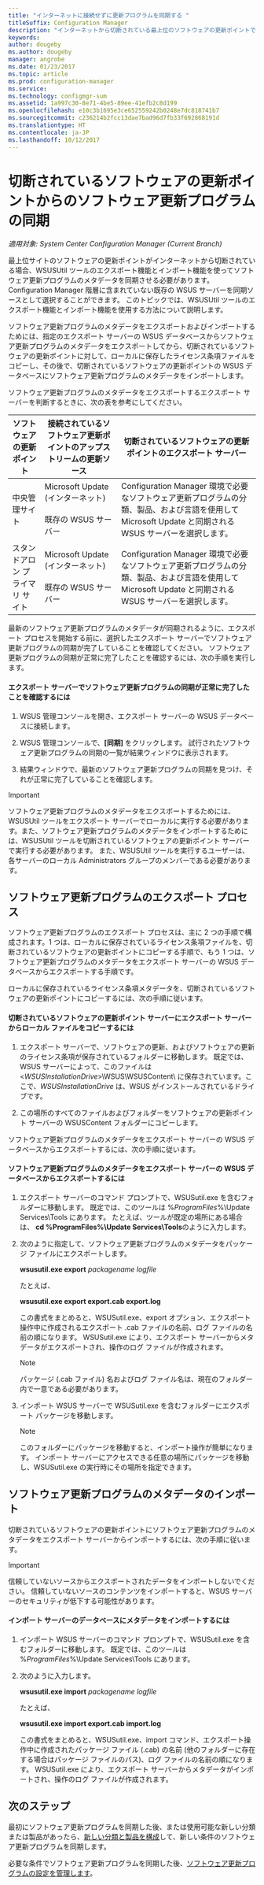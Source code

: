 ```yaml
---
title: "インターネットに接続せずに更新プログラムを同期する "
titleSuffix: Configuration Manager
description: "インターネットから切断されている最上位のソフトウェアの更新ポイントでソフトウェア更新プログラムの同期を実行します。"
keywords: 
author: dougeby
ms.author: dougeby
manager: angrobe
ms.date: 01/23/2017
ms.topic: article
ms.prod: configuration-manager
ms.service: 
ms.technology: configmgr-sum
ms.assetid: 1a997c30-8e71-4be5-89ee-41efb2c8d199
ms.openlocfilehash: e10c3b1695e3ce652559242b0248e7dc818741b7
ms.sourcegitcommit: c236214b2fcc13dae7bad96d7fb33f692868191d
ms.translationtype: HT
ms.contentlocale: ja-JP
ms.lasthandoff: 10/12/2017
---
```

# <a name="synchronize-software-updates-from-a-disconnected-software-update-point"></a>切断されているソフトウェアの更新ポイントからのソフトウェア更新プログラムの同期  

*適用対象: System Center Configuration Manager (Current Branch)*

 最上位サイトのソフトウェアの更新ポイントがインターネットから切断されている場合、WSUSUtil ツールのエクスポート機能とインポート機能を使ってソフトウェア更新プログラムのメタデータを同期させる必要があります。 Configuration Manager 階層に含まれていない既存の WSUS サーバーを同期ソースとして選択することができます。 このトピックでは、WSUSUtil ツールのエクスポート機能とインポート機能を使用する方法について説明します。  

 ソフトウェア更新プログラムのメタデータをエクスポートおよびインポートするためには、指定のエクスポート サーバーの WSUS データベースからソフトウェア更新プログラムのメタデータをエクスポートしてから、切断されているソフトウェアの更新ポイントに対して、ローカルに保存したライセンス条項ファイルをコピーし、その後で、切断されているソフトウェアの更新ポイントの WSUS データベースにソフトウェア更新プログラムのメタデータをインポートします。  

 ソフトウェア更新プログラムのメタデータをエクスポートするエクスポート サーバーを判断するときに、次の表を参考にしてください。  

|ソフトウェアの更新ポイント|接続されているソフトウェア更新ポイントのアップストリームの更新ソース|切断されているソフトウェアの更新ポイントのエクスポート サーバー|  
|---------------------------|-----------------------------------------------------------------|------------------------------------------------------------|  
|中央管理サイト|Microsoft Update (インターネット)<br /><br /> 既存の WSUS サーバー|Configuration Manager 環境で必要なソフトウェア更新プログラムの分類、製品、および言語を使用して Microsoft Update と同期される WSUS サーバーを選択します。|  
|スタンドアロン プライマリ サイト|Microsoft Update (インターネット)<br /><br /> 既存の WSUS サーバー|Configuration Manager 環境で必要なソフトウェア更新プログラムの分類、製品、および言語を使用して Microsoft Update と同期される WSUS サーバーを選択します。|  

 最新のソフトウェア更新プログラムのメタデータが同期されるように、エクスポート プロセスを開始する前に、選択したエクスポート サーバーでソフトウェア更新プログラムの同期が完了していることを確認してください。 ソフトウェア更新プログラムの同期が正常に完了したことを確認するには、次の手順を実行します。  

#### <a name="to-verify-that-software-updates-synchronization-has-completed-successfully-on-the-export-server"></a>エクスポート サーバーでソフトウェア更新プログラムの同期が正常に完了したことを確認するには  

1.  WSUS 管理コンソールを開き、エクスポート サーバーの WSUS データベースに接続します。  

2.  WSUS 管理コンソールで、**[同期]** をクリックします。 試行されたソフトウェア更新プログラムの同期の一覧が結果ウィンドウに表示されます。  

3.  結果ウィンドウで、最新のソフトウェア更新プログラムの同期を見つけ、それが正常に完了していることを確認します。  

> [!IMPORTANT]  
>  ソフトウェア更新プログラムのメタデータをエクスポートするためには、WSUSUtil ツールをエクスポート サーバーでローカルに実行する必要があります。また、ソフトウェア更新プログラムのメタデータをインポートするためには、WSUSUtil ツールを切断されているソフトウェアの更新ポイント サーバーで実行する必要があります。 また、WSUSUtil ツールを実行するユーザーは、各サーバーのローカル Administrators グループのメンバーである必要があります。  

## <a name="export-process-for-software-updates"></a>ソフトウェア更新プログラムのエクスポート プロセス  
 ソフトウェア更新プログラムのエクスポート プロセスは、主に 2 つの手順で構成されます。1 つは、ローカルに保存されているライセンス条項ファイルを、切断されているソフトウェアの更新ポイントにコピーする手順で、もう 1 つは、ソフトウェア更新プログラムのメタデータをエクスポート サーバーの WSUS データベースからエクスポートする手順です。  

 ローカルに保存されているライセンス条項メタデータを、切断されているソフトウェアの更新ポイントにコピーするには、次の手順に従います。  

#### <a name="to-copy-local-files-from-the-export-server-to-the-disconnected-software-update-point-server"></a>切断されているソフトウェアの更新ポイント サーバーにエクスポート サーバーからローカル ファイルをコピーするには  

1.  エクスポート サーバーで、ソフトウェアの更新、およびソフトウェアの更新のライセンス条項が保存されているフォルダーに移動します。 既定では、WSUS サーバーによって、このファイルは<*WSUSInstallationDrive*>\WSUS\WSUSContent\\ に保存されています。ここで、*WSUSInstallationDrive* は、WSUS がインストールされているドライブです。  

2.  この場所のすべてのファイルおよびフォルダーをソフトウェアの更新ポイント サーバーの WSUSContent フォルダーにコピーします。  

 ソフトウェア更新プログラムのメタデータをエクスポート サーバーの WSUS データベースからエクスポートするには、次の手順に従います。  

#### <a name="to-export-software-updates-metadata-from-the-wsus-database-on-the-export-server"></a>ソフトウェア更新プログラムのメタデータをエクスポート サーバーの WSUS データベースからエクスポートするには  

1.  エクスポート サーバーのコマンド プロンプトで、WSUSutil.exe を含むフォルダーに移動します。 既定では、このツールは %*ProgramFiles*%\Update Services\Tools にあります。 たとえば、ツールが既定の場所にある場合は、 **cd %ProgramFiles%\Update Services\Tools**のように入力します。  

2.  次のように指定して、ソフトウェア更新プログラムのメタデータをパッケージ ファイルにエクスポートします。  

     **wsusutil.exe export**  *packagename*  *logfile*  

     たとえば、  

     **wsusutil.exe export export.cab export.log**  

     この書式をまとめると、WSUSutil.exe、export オプション、エクスポート操作中に作成されるエクスポート .cab ファイルの名前、ログ ファイルの名前の順になります。 WSUSutil.exe により、エクスポート サーバーからメタデータがエクスポートされ、操作のログ ファイルが作成されます。  

    > [!NOTE]  
    >  パッケージ (.cab ファイル) 名およびログ ファイル名は、現在のフォルダー内で一意である必要があります。  

3.  インポート WSUS サーバーで WSUSutil.exe を含むフォルダーにエクスポート パッケージを移動します。  

    > [!NOTE]  
    >  このフォルダーにパッケージを移動すると、インポート操作が簡単になります。 インポート サーバーにアクセスできる任意の場所にパッケージを移動し、WSUSutil.exe の実行時にその場所を指定できます。  

## <a name="import-software-updates-metadata"></a>ソフトウェア更新プログラムのメタデータのインポート  
 切断されているソフトウェアの更新ポイントにソフトウェア更新プログラムのメタデータをエクスポート サーバーからインポートするには、次の手順に従います。  

> [!IMPORTANT]  
>  信頼していないソースからエクスポートされたデータをインポートしないでください。 信頼していないソースのコンテンツをインポートすると、WSUS サーバーのセキュリティが低下する可能性があります。  

#### <a name="to-import-metadata-to-the-database-of-the-import-server"></a>インポート サーバーのデータベースにメタデータをインポートするには  

1.  インポート WSUS サーバーのコマンド プロンプトで、WSUSutil.exe を含むフォルダーに移動します。 既定では、このツールは %*ProgramFiles*%\Update Services\Tools にあります。  

2.  次のように入力します。  

     **wsusutil.exe import**  *packagename*  *logfile*  

     たとえば、  

     **wsusutil.exe import export.cab import.log**  

     この書式をまとめると、WSUSutil.exe、import コマンド、エクスポート操作中に作成されたパッケージ ファイル (.cab) の名前 (他のフォルダーに存在する場合はパッケージ ファイルのパス)、ログ ファイルの名前の順になります。 WSUSutil.exe により、エクスポート サーバーからメタデータがインポートされ、操作のログ ファイルが作成されます。  

## <a name="next-steps"></a>次のステップ
最初にソフトウェア更新プログラムを同期した後、または使用可能な新しい分類または製品があったら、[新しい分類と製品を構成](configure-classifications-and-products.md)して、新しい条件のソフトウェア更新プログラムを同期します。

必要な条件でソフトウェア更新プログラムを同期した後、[ソフトウェア更新プログラムの設定を管理します](manage-settings-for-software-updates.md)。  
